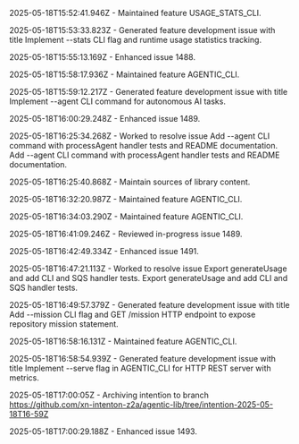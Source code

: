 2025-05-18T15:52:41.946Z - Maintained feature USAGE_STATS_CLI.

2025-05-18T15:53:33.823Z - Generated feature development issue with title Implement --stats CLI flag and runtime usage statistics tracking.

2025-05-18T15:55:13.169Z - Enhanced issue 1488.

2025-05-18T15:58:17.936Z - Maintained feature AGENTIC_CLI.

2025-05-18T15:59:12.217Z - Generated feature development issue with title Implement --agent CLI command for autonomous AI tasks.

2025-05-18T16:00:29.248Z - Enhanced issue 1489.

2025-05-18T16:25:34.268Z - Worked to resolve issue Add --agent CLI command with processAgent handler tests and README documentation. Add --agent CLI command with processAgent handler tests and README documentation.

2025-05-18T16:25:40.868Z - Maintain sources of library content.

2025-05-18T16:32:20.987Z - Maintained feature AGENTIC_CLI.

2025-05-18T16:34:03.290Z - Maintained feature AGENTIC_CLI.

2025-05-18T16:41:09.246Z - Reviewed in-progress issue 1489.

2025-05-18T16:42:49.334Z - Enhanced issue 1491.

2025-05-18T16:47:21.113Z - Worked to resolve issue Export generateUsage and add CLI and SQS handler tests. Export generateUsage and add CLI and SQS handler tests.

2025-05-18T16:49:57.379Z - Generated feature development issue with title Add --mission CLI flag and GET /mission HTTP endpoint to expose repository mission statement.

2025-05-18T16:58:16.131Z - Maintained feature AGENTIC_CLI.

2025-05-18T16:58:54.939Z - Generated feature development issue with title Implement --serve flag in AGENTIC_CLI for HTTP REST server with metrics.

2025-05-18T17:00:05Z - Archiving intentïon to branch https://github.com/xn-intenton-z2a/agentic-lib/tree/intention-2025-05-18T16-59Z

2025-05-18T17:00:29.188Z - Enhanced issue 1493.

